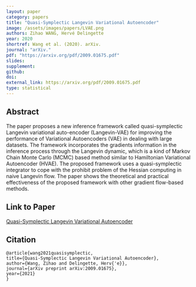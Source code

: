 ```yaml
---
layout: paper
category: papers
title: "Quasi-Symplectic Langevin Variational Autoencoder"
image: /assets/images/papers/LVAE.png
authors: Zihao WANG, Hervé Delingette
year: 2020
shortref: Wang et al. (2020). arXiv.
journal: "arXiv."
pdf: "https://arxiv.org/pdf/2009.01675.pdf"
slides: 
supplement: 
github: 
doi: 
external_link: https://arxiv.org/pdf/2009.01675.pdf
type: statistical
---
```


## Abstract

The paper proposes a new inference framework called quasi-symplectic Langevin variational auto-encoder (Langevin-VAE) for improving the performance of Variational Autoencoders (VAE) in dealing with large datasets. The framework incorporates the gradients information in the inference process through the Langevin dynamic, which is a kind of Markov Chain Monte Carlo (MCMC) based method similar to Hamiltonian Variational Autoencoder (HVAE). The proposed framework uses a quasi-symplectic integrator to cope with the prohibit problem of the Hessian computing in naive Langevin flow. The paper shows the theoretical and practical effectiveness of the proposed framework with other gradient flow-based methods.

## Link to Paper

[Quasi-Symplectic Langevin Variational Autoencoder](https://arxiv.org/pdf/2009.01675.pdf)

## Citation

```
@article{wang2021quasisymplectic,
title={Quasi-Symplectic Langevin Variational Autoencoder},
author={Wang, Zihao and Delingette, Herv{'e}},
journal={arXiv preprint arXiv:2009.01675},
year={2021}
}

```